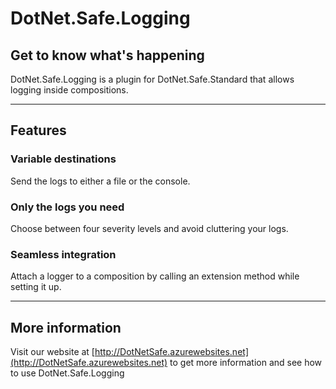 # DotNet.Safe.Logging
## Get to know what's happening

DotNet.Safe.Logging is a plugin for DotNet.Safe.Standard that allows logging inside compositions.

***

## Features
### Variable destinations
Send the logs to either a file or the console.

### Only the logs you need
Choose between four severity levels and avoid cluttering your logs.

### Seamless integration
Attach a logger to a composition by calling an extension method while setting it up.

***

## More information

Visit our website at [http://DotNetSafe.azurewebsites.net](http://DotNetSafe.azurewebsites.net) to get more information and see how to use DotNet.Safe.Logging
